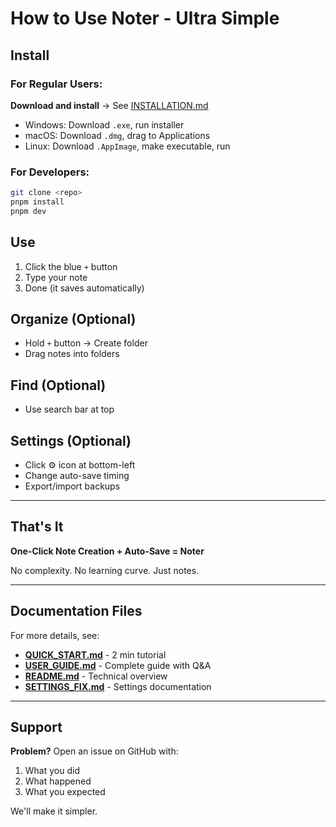 # How to Use Noter - Ultra Simple

## Install

### For Regular Users:
**Download and install** → See [INSTALLATION.md](INSTALLATION.md)
- Windows: Download `.exe`, run installer
- macOS: Download `.dmg`, drag to Applications  
- Linux: Download `.AppImage`, make executable, run

### For Developers:
```bash
git clone <repo>
pnpm install
pnpm dev
```

## Use
1. Click the blue `+` button
2. Type your note
3. Done (it saves automatically)

## Organize (Optional)
- Hold `+` button → Create folder
- Drag notes into folders

## Find (Optional)
- Use search bar at top

## Settings (Optional)
- Click ⚙️ icon at bottom-left
- Change auto-save timing
- Export/import backups

---

## That's It

**One-Click Note Creation + Auto-Save = Noter**

No complexity. No learning curve. Just notes.

---

## Documentation Files

For more details, see:
- **[QUICK_START.md](QUICK_START.md)** - 2 min tutorial
- **[USER_GUIDE.md](USER_GUIDE.md)** - Complete guide with Q&A
- **[README.md](README.md)** - Technical overview
- **[SETTINGS_FIX.md](SETTINGS_FIX.md)** - Settings documentation

---

## Support

**Problem?** Open an issue on GitHub with:
1. What you did
2. What happened
3. What you expected

We'll make it simpler.
